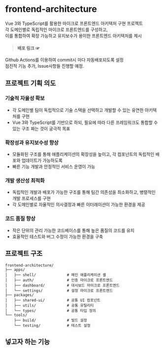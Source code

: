 # frontend-architecture
Vue 3와 TypeScript를 활용한 마이크로 프론트엔드 아키텍처 구현 프로젝트 <br>
각 도메인별로 독립적인 마이크로 프론트엔드를 구성하고, <br>
이를 통합하여 확장 가능하고 유지보수가 용이한 프론트엔드 아키텍처를 제시

> #### 배포 링크 ☞ 
Github Actions를 이용하여 commit시 마다 자동배포되도록 설정 <br>
점진적 기능 추가, Issue사항들 진행할 예정.

## 프로젝트 기획 의도

### 기술적 자율성 확보
+ 각 도메인별 팀이 독립적으로 기술 스택을 선택하고 개발할 수 있는 유연한 아키텍처를 구현 
+ Vue 3와 TypeScript를 기반으로 하되, 필요에 따라 다른 프레임워크도 통합할 수 있는 구조 짜는 것이 궁극적 목표

### 확장성과 유지보수성 향상
+ 모듈화된 구조를 통해 애플리케이션의 확장성을 높이고, 각 컴포넌트의 독립적인 배포와 업데이트가 가능하도록
+ 빠른 기능 개발과 안정적인 서비스 운영이 가능

### 개발 생산성 최적화
+ 독립적인 개발과 배포가 가능한 구조를 통해 팀간 의존성을 최소화하고, 병렬적인 개발 프로세스를 구현
+ 각 도메인별로 자율적인 의사결정과 빠른 이터레이션이 가능한 환경을 제공

### 코드 품질 향상
+ 작은 단위의 관리 가능한 코드베이스를 통해 높은 품질의 코드를 유지
+ 효율적인 테스트와 버그 수정이 가능한 환경을 구축

## 프로젝트 구조
```
frontend-architecture/
├── apps/
│   ├── shell/              # 메인 애플리케이션 셸
│   ├── auth/               # 인증 마이크로 프론트엔드
│   ├── dashboard/          # 대시보드 마이크로 프론트엔드
│   └── settings/           # 설정 마이크로 프론트엔드
├── packages/
│   ├── shared-ui/          # 공통 UI 컴포넌트
│   ├── utils/              # 공통 유틸리티
│   └── types/              # 공통 타입 정의
└── tools/
    ├── build/              # 빌드 설정
    └── testing/            # 테스트 설정
```

## 넣고자 하는 기능
